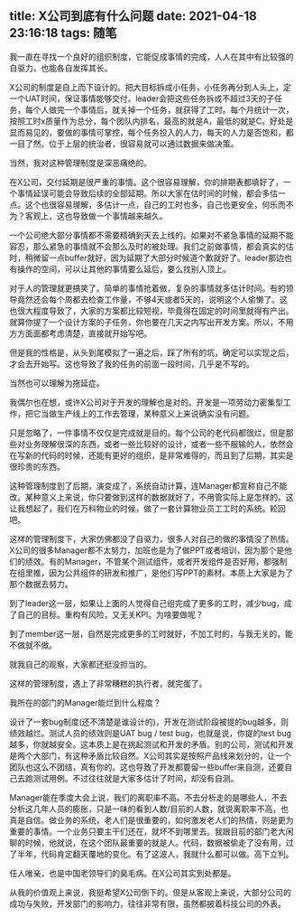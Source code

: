 title: X公司到底有什么问题
date: 2021-04-18 23:16:18
tags: 随笔
---

我一直在寻找一个良好的组织制度，它能促成事情的完成，人人在其中有比较强的自驱力，也能各自发挥其长。<!--more-->

X公司的制度是自上而下设计的。把大目标拆成小任务，小任务再分到人头上，定一个UAT时间，保证事情能够交付。leader会把这些任务拆成不超过3天的子任务，每个人做完一个事情后，就关掉一个任务，就获得了工时。每个月统计一次，按照工时x质量作为总分，每个团队内排名，最高的就是A，最低的就是C。好处是显而易见的，要做的事情可掌控，每个任务投入的人力，每天的人力是否饱和，都一目了然。位于上层的统治者，很容易就可以通过数据来做决策。

当然，我对这种管理制度是深恶痛绝的。

在X公司，交付延期是很严重的事情。这个很容易理解，你的排期表都填好了，一个事情延误可能会导致后续的全部延期。所以大家在估时间的时候，都会多估一点。这个也很容易理解，多估计一点，自己的工时也多，自己也更安全，何乐而不为？客观上，这也导致做一个事情越来越久。

一个公司绝大部分事情都不需要精确到天去上线的。如果对不紧急事情的延期不能容忍，那么紧急的事情就不会那么及时的被处理。我们之前做事情，都会真实的估时，稍微留一点buffer就好，因为延期了大部分时候道个歉就好了。leader那边也有操作的空间，可以让其他的事情要么延后，要么找别人顶上。

对于人的管理就更搞笑了。简单的事情抢着做，复杂的事情就多估计时间。有的领导竟然还会每个周都去检查工作量，不够4天或者5天的，说明这个人偷懒了。这也很大程度导致了，大家的方案都比较短视，毕竟得在固定的时间里就得有产出。就算你提了一个设计方案的子任务，你也要在几天之内写出开发方案。所以，不用方方面面都考虑清楚，直接就开始写吧。

但是我的性格是，从头到尾模拟了一遍之后，踩了所有的坑，确定可以实现之后，才会去开始写。这也导致了我的任务的前面一段时间，几乎是不写的。

当然也可以理解为拖延症。

我偶尔也在想，或许X公司对于开发的理解也是对的。开发是一项劳动力密集型工作，把它当做生产线上的工作去管理，某种意义上来说确实没有问题。

只是忽略了，一件事情不仅仅是完成就是目的。每个公司的老代码都很烂，但是那些对业务理解很深的东西，或者一些比较好的设计，或者一些不服输的人，依然会在写新的代码的时候，还能有更好的组织，是非常难得的，而且到了后期，其实是很珍贵的东西。

这种管理制度到了后期，演变成了，系统自动计算，连Manager都宣称自己不能改。某种意义上来说，你只要做到这样的数据就好了，不用管实际上是怎样的。这让我想起了，我们在万科物业的时候，做了一套计算物业员工工时的系统。轮回吧。

这样的管理制度下，大家仿佛都没了自驱力，很多人对自己的做的事情没了热情。X公司的很多Manager都不太努力，加班也是为了做PPT或者培训，因为那个是他们的绩效。有的Manager，不管某个测试组件，或者开发组件是否好用，都强制在组里推，因为公共组件的研发和推广，是他们写PPT的素材。本质上大家是为了那个数据去努力。

到了leader这一层，如果让上面的人觉得自己组完成了更多的工时，减少bug，成了自己的目标。重构有风险，又无关KPI。为啥要做呢？

到了member这一层，自然是完成更多的工时就好，不加工时的，与我无关的，能不做就不做。

就我自己的观察，大家都还挺没担当的。

这样的管理制度，遇上了非常糟糕的执行者，就完蛋了。

我所在的部门的Manager能烂到什么程度？

设计了一套bug制度(还不清楚是谁设计的)，开发在测试阶段被提的bug越多，则绩效越烂。测试人员的绩效则是UAT bug / test bug，也就是说，你提的test bug越多，你就越安全。这本质上是在挑起测试和开发的矛盾。别的公司，测试和开发是两个大部门，有这种矛盾比较自然。X公司其实是按照产品线来划分的，让一个团队也这么不团结，真有你的。这也导致了开发都要留一些buffer来自测，还要自己去跑测试用例。不过往往就是大家多估计了时间，却没有自测。

Manager能在季度大会上说，我们的离职率不高。不去分析走的是哪些人，不去分析这几年人员的膨胀，只是一味的看到人数/目前的人数，就说离职率不高，也真是自信。做业务的系统，老人们是很重要的，如何激发老人们的热情，则是更为重要的事情。一个业务只要主干们还在，就坏不到哪里去。我跟目前的部门老大闲聊的时候，他就说，在这个团队最重要的就是人。代码，数据被偷走了没有用，过了半年，代码肯定翻天覆地的变化。有了这波人，我就什么都可以做。高下立判。

任人唯亲，也是中国老领导们的臭毛病。在X公司其实到处都是。

从我的价值观上来说，我挺希望X公司倒下的。但是从客观上来说，大部分公司的成功与失败，开发部门的影响力，往往非常有限，虽然都披着科技公司的外表。